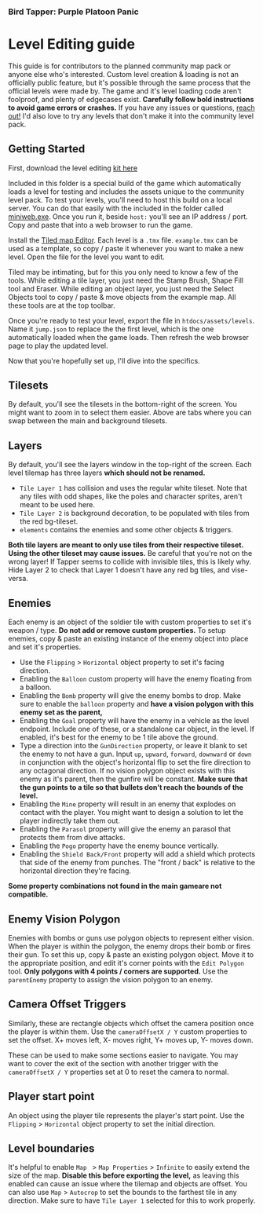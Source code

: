 ### Bird Tapper: Purple Platoon Panic
# Level Editing guide

This guide is for contributors to the planned community map pack or anyone else who's interested. Custom level creation & loading is not an officially public feature, but it's possible through the same process that the official levels were made by. The game and it's level loading code aren't foolproof, and plenty of edgecases exist. **Carefully follow bold instructions to avoid game errors or crashes.** If you have any issues or questions, [reach out!](https://www.newgrounds.com/pm/send/bobbyburt) I'd also love to try any levels that don't make it into the community level pack.

## Getting Started

First, download the level editing [kit here](https://www.newgrounds.com/dump/item/d845da010a05d23f4ae6b3af63c7c539)

Included in this folder is a special build of the game which automatically loads a level for testing and includes the assets unique to the community level pack. To test your levels, you'll need to host this build on a local server. You can do that easily with the included in the folder called [miniweb.exe](https://miniweb.sourceforge.net/). Once you run it, beside `host:` you'll see an IP address / port. Copy and paste that into a web browser to run the game.

Install the [Tiled map Editor](https://www.mapeditor.org/). Each level is a `.tmx` file. `example.tmx` can be used as a template, so copy / paste it whenever you want to make a new level. Open the file for the level you want to edit.

Tiled may be intimating, but for this you only need to know a few of the tools. While editing a tile layer, you just need the Stamp Brush, Shape Fill tool and Eraser. While editing an object layer, you just need the Select Objects tool to copy / paste & move objects from the example map. All these tools are at the top toolbar.

Once you're ready to test your level, export the file in `htdocs/assets/levels`. Name it `jump.json` to replace the the first level, which is the one automatically loaded when the game loads. Then refresh the web browser page to play the updated level.

Now that you're hopefully set up, I'll dive into the specifics.

## Tilesets

By default, you'll see the tilesets in the bottom-right of the screen. You might want to zoom in to select them easier. Above are tabs where you can swap between the main and background tilesets.

## Layers

By default, you'll see the layers window in the top-right of the screen. Each level tilemap has three layers **which should not be renamed.** 
- `Tile Layer 1` has collision and uses the regular white tileset. Note that any tiles with odd shapes, like the poles and character sprites, aren't meant to be used here.
- `Tile Layer 2` is background decoration, to be populated with tiles from the red bg-tileset.
- `elements` contains the enemies and some other objects & triggers.
  
**Both tile layers are meant to only use tiles from their respective tileset. Using the other tileset may cause issues.** Be careful that you're not on the wrong layer! If Tapper seems to collide with invisible tiles, this is likely why. Hide Layer 2 to check that Layer 1 doesn't have any red bg tiles, and vise-versa.

## Enemies

Each enemy is an object of the soldier tile with custom properties to set it's weapon / type. **Do not add or remove custom properties.** To setup enemies, copy & paste an existing instance of the enemy object into place and set it's properties.
- Use the `Flipping` > `Horizontal` object property to set it's facing direction.
- Enabling the `Balloon` custom property will have the enemy floating from a balloon.
- Enabling the `Bomb` property will give the enemy bombs to drop. Make sure to enable the `balloon` property and **have a vision polygon with this enemy set as the parent,** <link to section>
- Enabling the `Goal` property will have the enemy in a vehicle as the level endpoint. Include one of these, or a standalone car object, in the level. If enabled, it's best for the enemy to be 1 tile above the ground.
- Type a direction into the `GunDirection` property, or leave it blank to set the enemy to not have a gun. Input `up`, `upward`, `forward`, `downward` or `down` in conjunction with the object's horizontal flip to set the fire direction to any octagonal direction. If no vision polygon object exists with this enemy as it's parent, then the gunfire will be constant. **Make sure that the gun points to a tile so that bullets don't reach the bounds of the level.**
- Enabling the `Mine` property will result in an enemy that explodes on contact with the player. You might want to design a solution to let the player indirectly take them out.
- Enabling the `Parasol` property will give the enemy an parasol that protects them from dive attacks.
- Enabling the `Pogo` property have the enemy bounce vertically.
- Enabling the `Shield Back/Front` property will add a shield which protects that side of the enemy from punches. The "front / back" is relative to the horizontal direction they're facing.

**Some property combinations not found in the main gameare not compatible.**

## Enemy Vision Polygon

Enemies with bombs or guns use polygon objects to represent either vision. When the player is within the polygon, the enemy drops their bomb or fires their gun. To set this up, copy & paste an existing polygon object. Move it to the appropriate position, and edit it's corner points with the `Edit Polygon` tool. **Only polygons with 4 points / corners are supported.** Use the `parentEnemy` property to assign the vision polygon to an enemy.

## Camera Offset Triggers

Similarly, these are rectangle objects which offset the camera position once the player is within them. Use the `cameraOffsetX / Y` custom properties to set the offset. X+ moves left, X- moves right, Y+ moves up, Y- moves down.

These can be used to make some sections easier to navigate. You may want to cover the exit of the section with another trigger with the `cameraOffsetX / Y` properties set at 0 to reset the camera to normal.

## Player start point

An object using the player tile represents the player's start point. Use the `Flipping` > `Horizontal` object property to set the initial direction.

## Level boundaries

It's helpful to enable `Map ` > `Map Properties` > `Infinite` to easily extend the size of the map. **Disable this before exporting the level,** as leaving this enabled can cause an issue where the tilemap and objects are offset. You can also use `Map` > `Autocrop` to set the bounds to the farthest tile in any direction. Make sure to have `Tile Layer 1` selected for this to work properly.
